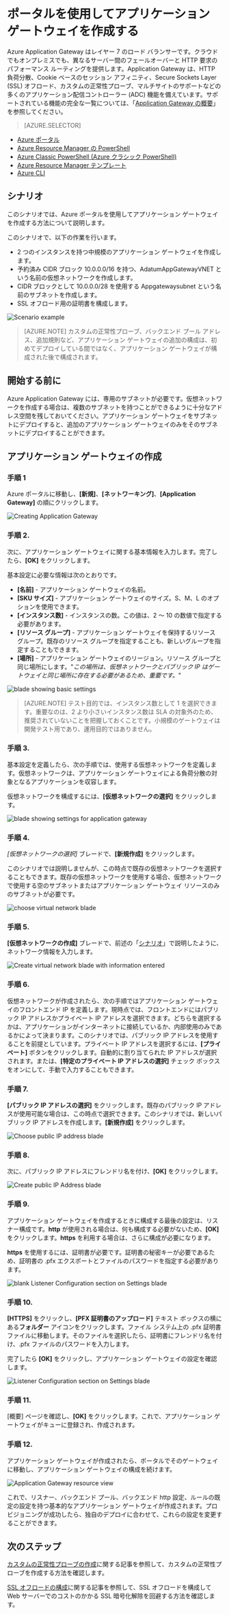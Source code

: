 <properties
   pageTitle="ポータルを使用してアプリケーション ゲートウェイを作成する | Microsoft Azure"
   description="ポータルを使用してアプリケーション ゲートウェイを作成する方法について説明します。"
   services="application-gateway"
   documentationCenter="na"
   authors="georgewallace"
   manager="carmonm"
   editor=""
   tags="azure-resource-manager"
/>
<tags  
   ms.service="application-gateway"
   ms.devlang="na"
   ms.topic="article"
   ms.tgt_pltfrm="na"
   ms.workload="infrastructure-services"
   ms.date="09/06/2016"
   ms.author="gwallace" />

# ポータルを使用してアプリケーション ゲートウェイを作成する

Azure Application Gateway はレイヤー 7 のロード バランサーです。クラウドでもオンプレミスでも、異なるサーバー間のフェールオーバーと HTTP 要求のパフォーマンス ルーティングを提供します。Application Gateway は、HTTP 負荷分散、Cookie ベースのセッション アフィニティ、Secure Sockets Layer (SSL) オフロード、カスタムの正常性プローブ、マルチサイトのサポートなどの多くのアプリケーション配信コントローラー (ADC) 機能を備えています。サポートされている機能の完全な一覧については、「[Application Gateway の概要](application-gateway-introduction.md)」を参照してください。

> [AZURE.SELECTOR]
- [Azure ポータル](application-gateway-create-gateway-portal.md)
- [Azure Resource Manager の PowerShell](application-gateway-create-gateway-arm.md)
- [Azure Classic PowerShell (Azure クラシック PowerShell)](application-gateway-create-gateway.md)
- [Azure Resource Manager テンプレート](application-gateway-create-gateway-arm-template.md)
- [Azure CLI](application-gateway-create-gateway-cli.md)

## シナリオ

このシナリオでは、Azure ポータルを使用してアプリケーション ゲートウェイを作成する方法について説明します。

このシナリオで、以下の作業を行います。

- 2 つのインスタンスを持つ中規模のアプリケーション ゲートウェイを作成します。
- 予約済み CIDR ブロック 10.0.0.0/16 を持つ、AdatumAppGatewayVNET という名前の仮想ネットワークを作成します。
- CIDR ブロックとして 10.0.0.0/28 を使用する Appgatewaysubnet という名前のサブネットを作成します。
- SSL オフロード用の証明書を構成します。

![Scenario example][scenario]

>[AZURE.NOTE] カスタムの正常性プローブ、バックエンド プール アドレス、追加規則など、アプリケーション ゲートウェイの追加の構成は、初めてデプロイしている間ではなく、アプリケーション ゲートウェイが構成された後で構成されます。

## 開始する前に

Azure Application Gateway には、専用のサブネットが必要です。仮想ネットワークを作成する場合は、複数のサブネットを持つことができるように十分なアドレス空間を残しておいてください。アプリケーション ゲートウェイをサブネットにデプロイすると、追加のアプリケーション ゲートウェイのみをそのサブネットにデプロイすることができます。

## アプリケーション ゲートウェイの作成

### 手順 1

Azure ポータルに移動し、**[新規]**、**[ネットワーキング]**、**[Application Gateway]** の順にクリックします。

![Creating Application Gateway][1]

### 手順 2.

次に、アプリケーション ゲートウェイに関する基本情報を入力します。完了したら、**[OK]** をクリックします。

基本設定に必要な情報は次のとおりです。

- **[名前]** - アプリケーション ゲートウェイの名前。
- **[SKU サイズ]** - アプリケーション ゲートウェイのサイズ。S、M、L のオプションを使用できます。
- **[インスタンス数]** - インスタンスの数。この値は、2 ～ 10 の数値で指定する必要があります。
- **[リソース グループ]** - アプリケーション ゲートウェイを保持するリソース グループ。既存のリソース グループを指定することも、新しいグループを指定することもできます。
- **[場所]** - アプリケーション ゲートウェイのリージョン。リソース グループと同じ場所にします。"*この場所は、仮想ネットワークとパブリック IP はゲートウェイと同じ場所に存在する必要があるため、重要です。*"

![blade showing basic settings][2]

>[AZURE.NOTE] テスト目的では、インスタンス数として 1 を選択できます。重要なのは、2 より小さいインスタンス数は SLA の対象外のため、推奨されていないことを把握しておくことです。小規模のゲートウェイは開発テスト用であり、運用目的ではありません。

### 手順 3.

基本設定を定義したら、次の手順では、使用する仮想ネットワークを定義します。仮想ネットワークは、アプリケーション ゲートウェイによる負荷分散の対象となるアプリケーションを収容します。

仮想ネットワークを構成するには、**[仮想ネットワークの選択]** をクリックします。

![blade showing settings for application gateway][3]

### 手順 4.

*[仮想ネットワークの選択]* ブレードで、**[新規作成]** をクリックします。

このシナリオでは説明しませんが、この時点で既存の仮想ネットワークを選択することもできます。既存の仮想ネットワークを使用する場合、仮想ネットワークで使用する空のサブネットまたはアプリケーション ゲートウェイ リソースのみのサブネットが必要です。

![choose virtual network blade][4]

### 手順 5.

**[仮想ネットワークの作成]** ブレードで、前述の「[シナリオ](#scenario)」で説明したように、ネットワーク情報を入力します。

![Create virtual network blade with information entered][5]

### 手順 6.

仮想ネットワークが作成されたら、次の手順ではアプリケーション ゲートウェイのフロントエンド IP を定義します。現時点では、フロントエンドにはパブリック IP アドレスかプライベート IP アドレスを選択できます。どちらを選択するかは、アプリケーションがインターネットに接続しているか、内部使用のみであるかによって決まります。このシナリオでは、パブリック IP アドレスを使用することを前提としています。プライベート IP アドレスを選択するには、**[プライベート]** ボタンをクリックします。自動的に割り当てられた IP アドレスが選択されます。または、**[特定のプライベート IP アドレスの選択]** チェック ボックスをオンにして、手動で入力することもできます。

### 手順 7.

**[パブリック IP アドレスの選択]** をクリックします。既存のパブリック IP アドレスが使用可能な場合は、この時点で選択できます。このシナリオでは、新しいパブリック IP アドレスを作成します。**[新規作成]** をクリックします。

![Choose public IP address blade][6]

### 手順 8.

次に、パブリック IP アドレスにフレンドリ名を付け、**[OK]** をクリックします。

![Create public IP Address blade][7]

### 手順 9.

アプリケーション ゲートウェイを作成するときに構成する最後の設定は、リスナー構成です。**http** が使用される場合は、何も構成する必要がないため、**[OK]** をクリックします。**https** を利用する場合は、さらに構成が必要になります。

**https** を使用するには、証明書が必要です。証明書の秘密キーが必要であるため、証明書の .pfx エクスポートとファイルのパスワードを指定する必要があります。


![blank Listener Configuration section on Settings blade][8]

### 手順 10.

**[HTTPS]** をクリックし、**[PFX 証明書のアップロード]** テキスト ボックスの横にある**フォルダー** アイコンをクリックします。ファイル システム上の .pfx 証明書ファイルに移動します。そのファイルを選択したら、証明書にフレンドリ名を付け、.pfx ファイルのパスワードを入力します。

完了したら **[OK]** をクリックし、アプリケーション ゲートウェイの設定を確認します。

![Listener Configuration section on Settings blade][9]

### 手順 11.

[概要] ページを確認し、**[OK]** をクリックします。これで、アプリケーション ゲートウェイがキューに登録され、作成されます。

### 手順 12.

アプリケーション ゲートウェイが作成されたら、ポータルでそのゲートウェイに移動し、アプリケーション ゲートウェイの構成を続けます。

![Application Gateway resource view][10]

これで、リスナー、バックエンド プール、バックエンド http 設定、ルールの既定の設定を持つ基本的なアプリケーション ゲートウェイが作成されます。プロビジョニングが成功したら、独自のデプロイに合わせて、これらの設定を変更することができます。

## 次のステップ

[カスタムの正常性プローブの作成](application-gateway-create-probe-portal.md)に関する記事を参照して、カスタムの正常性プローブを作成する方法を確認します。

[SSL オフロードの構成](application-gateway-ssl-portal.md)に関する記事を参照して、SSL オフロードを構成して Web サーバーでのコストのかかる SSL 暗号化解除を回避する方法を確認します。

<!--Image references-->
[1]: ./media/application-gateway-create-gateway-portal/figure1.png
[2]: ./media/application-gateway-create-gateway-portal/figure2.png
[3]: ./media/application-gateway-create-gateway-portal/figure3.png
[4]: ./media/application-gateway-create-gateway-portal/figure4.png
[5]: ./media/application-gateway-create-gateway-portal/figure5.png
[6]: ./media/application-gateway-create-gateway-portal/figure6.png
[7]: ./media/application-gateway-create-gateway-portal/figure7.png
[8]: ./media/application-gateway-create-gateway-portal/figure8.png
[9]: ./media/application-gateway-create-gateway-portal/figure9.png
[10]: ./media/application-gateway-create-gateway-portal/figure10.png
[scenario]: ./media/application-gateway-create-gateway-portal/scenario.png

<!---HONumber=AcomDC_0907_2016-->